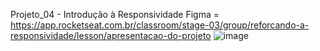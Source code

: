 Projeto_04 - Introdução à Responsividade
Figma = https://app.rocketseat.com.br/classroom/stage-03/group/reforcando-a-responsividade/lesson/apresentacao-do-projeto
![image](https://github.com/Gleison-1/Projeto_04-IntroducaoResponsividade/assets/20865183/fe58f183-8cb6-4869-94b9-4298626e8a47)
